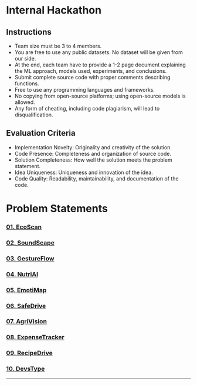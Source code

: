 # Internal Hackathon

## Instructions

- Team size must be 3 to 4 members.
- You are free to use any public datasets. No dataset will be given from our side.
- At the end, each team have to provide a 1-2 page document explaining the ML approach, models used, experiments, and conclusions.
- Submit complete source code with proper comments describing functions.
- Free to use any programming languages and frameworks.
- No copying from open-source platforms; using open-source models is allowed.
- Any form of cheating, including code plagiarism, will lead to disqualification.

## Evaluation Criteria

- Implementation Novelty: Originality and creativity of the solution.
- Code Presence: Completeness and organization of source code.
- Solution Completeness: How well the solution meets the problem statement.
- Idea Uniqueness: Uniqueness and innovation of the idea.
- Code Quality: Readability, maintainability, and documentation of the code.

# Problem Statements

### [01. EcoScan](./Problem%20Statements/01EcoScan.md)

### [02. SoundScape](./Problem%20Statements/02SoundScape.md)

### [03. GestureFlow](./Problem%20Statements/03GestureFlow.md)

### [04. NutriAI](./Problem%20Statements/04NutriAI.md)

### [05. EmotiMap](./Problem%20Statements/05EmotiMap.md)

### [06. SafeDrive](./Problem%20Statements/06SafeDrive.md)

### [07. AgriVision](./Problem%20Statements/07AgriVision.md)

### [08. ExpenseTracker](./Problem%20Statements/08ExpenseTracker.md)

### [09. RecipeDrive](./Problem%20Statements/09RecipeDrive.md)

### [10. DevsType](./Problem%20Statements/10DevsType.md)

---
